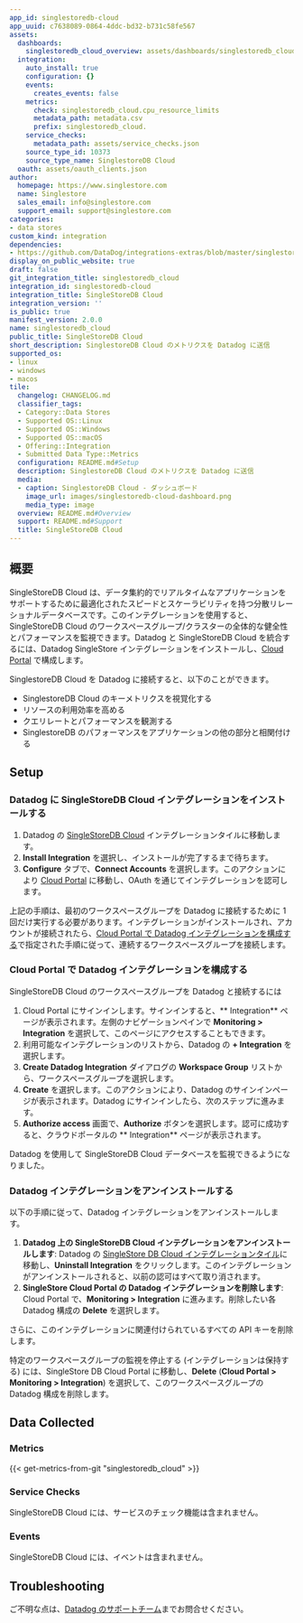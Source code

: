 ```yaml
---
app_id: singlestoredb-cloud
app_uuid: c7638089-0864-4ddc-bd32-b731c58fe567
assets:
  dashboards:
    singlestoredb_cloud_overview: assets/dashboards/singlestoredb_cloud_overview.json
  integration:
    auto_install: true
    configuration: {}
    events:
      creates_events: false
    metrics:
      check: singlestoredb_cloud.cpu_resource_limits
      metadata_path: metadata.csv
      prefix: singlestoredb_cloud.
    service_checks:
      metadata_path: assets/service_checks.json
    source_type_id: 10373
    source_type_name: SinglestoreDB Cloud
  oauth: assets/oauth_clients.json
author:
  homepage: https://www.singlestore.com
  name: Singlestore
  sales_email: info@singlestore.com
  support_email: support@singlestore.com
categories:
- data stores
custom_kind: integration
dependencies:
- https://github.com/DataDog/integrations-extras/blob/master/singlestoredb_cloud/README.md
display_on_public_website: true
draft: false
git_integration_title: singlestoredb_cloud
integration_id: singlestoredb-cloud
integration_title: SingleStoreDB Cloud
integration_version: ''
is_public: true
manifest_version: 2.0.0
name: singlestoredb_cloud
public_title: SingleStoreDB Cloud
short_description: SinglestoreDB Cloud のメトリクスを Datadog に送信
supported_os:
- linux
- windows
- macos
tile:
  changelog: CHANGELOG.md
  classifier_tags:
  - Category::Data Stores
  - Supported OS::Linux
  - Supported OS::Windows
  - Supported OS::macOS
  - Offering::Integration
  - Submitted Data Type::Metrics
  configuration: README.md#Setup
  description: SinglestoreDB Cloud のメトリクスを Datadog に送信
  media:
  - caption: SinglestoreDB Cloud - ダッシュボード
    image_url: images/singlestoredb-cloud-dashboard.png
    media_type: image
  overview: README.md#Overview
  support: README.md#Support
  title: SingleStoreDB Cloud
---
```


<!--  SOURCED FROM https://github.com/DataDog/integrations-extras -->
## 概要

SingleStoreDB Cloud は、データ集約的でリアルタイムなアプリケーションをサポートするために最適化されたスピードとスケーラビリティを持つ分散リレーショナルデータベースです。このインテグレーションを使用すると、SingleStoreDB Cloud のワークスペースグループ/クラスターの全体的な健全性とパフォーマンスを監視できます。Datadog と SingleStoreDB Cloud を統合するには、Datadog SingleStore インテグレーションをインストールし、[Cloud Portal][1] で構成します。

SinglestoreDB Cloud を Datadog に接続すると、以下のことができます。

- SinglestoreDB Cloud のキーメトリクスを視覚化する
- リソースの利用効率を高める
- クエリレートとパフォーマンスを観測する
- SinglestoreDB のパフォーマンスをアプリケーションの他の部分と相関付ける

## Setup

### Datadog に SingleStoreDB Cloud インテグレーションをインストールする

1. Datadog の [SingleStoreDB Cloud][2] インテグレーションタイルに移動します。
3. **Install Integration** を選択し、インストールが完了するまで待ちます。
4. **Configure** タブで、**Connect Accounts** を選択します。このアクションにより [Cloud Portal][1] に移動し、OAuth を通じてインテグレーションを認可します。

上記の手順は、最初のワークスペースグループを Datadog に接続するために 1 回だけ実行する必要があります。インテグレーションがインストールされ、アカウントが接続されたら、[Cloud Portal で Datadog インテグレーションを構成する](#configure-the-datadog-integration-in-the-cloud-portal)で指定された手順に従って、連続するワークスペースグループを接続します。

### Cloud Portal で Datadog インテグレーションを構成する

SingleStoreDB Cloud のワークスペースグループを Datadog と接続するには

1. Cloud Portal にサインインします。サインインすると、** Integration** ページが表示されます。左側のナビゲーションペインで **Monitoring > Integration** を選択して、このページにアクセスすることもできます。
2. 利用可能なインテグレーションのリストから、Datadog の **+ Integration** を選択します。
3. **Create Datadog Integration** ダイアログの **Workspace Group** リストから、ワークスペースグループを選択します。
4. **Create** を選択します。このアクションにより、Datadog のサインインページが表示されます。Datadog にサインインしたら、次のステップに進みます。
5. **Authorize access** 画面で、**Authorize** ボタンを選択します。認可に成功すると、クラウドポータルの ** Integration** ページが表示されます。

Datadog を使用して SingleStoreDB Cloud データベースを監視できるようになりました。

### Datadog インテグレーションをアンインストールする

以下の手順に従って、Datadog インテグレーションをアンインストールします。

1. **Datadog 上の SingleStoreDB Cloud インテグレーションをアンインストールします**: Datadog の [SingleStore DB Cloud インテグレーションタイル][2]に移動し、**Uninstall Integration** をクリックします。このインテグレーションがアンインストールされると、以前の認可はすべて取り消されます。
2. **SingleStore Cloud Portal の Datadog インテグレーションを削除します**: Cloud Portal で、**Monitoring > Integration** に進みます。削除したい各 Datadog 構成の **Delete** を選択します。

さらに、このインテグレーションに関連付けられているすべての API キーを削除します。

特定のワークスペースグループの監視を停止する (インテグレーションは保持する) には、SingleStore DB Cloud Portal に移動し、**Delete** (**Cloud Portal > Monitoring > Integration**) を選択して、このワークスペースグループの Datadog 構成を削除します。

## Data Collected

### Metrics
{{< get-metrics-from-git "singlestoredb_cloud" >}}


### Service Checks

SingleStoreDB Cloud には、サービスのチェック機能は含まれません。

### Events

SingleStoreDB Cloud には、イベントは含まれません。

## Troubleshooting

ご不明な点は、[Datadog のサポートチーム][4]までお問合せください。


[1]: https://portal.singlestore.com
[2]: https://app.datadoghq.com/integrations/singlestoredb-cloud
[3]: https://github.com/DataDog/integrations-extras/blob/master/singlestoredb_cloud/metadata.csv
[4]: https://docs.datadoghq.com/ja/help/
